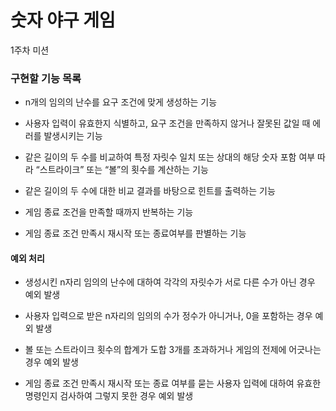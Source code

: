 # 숫자 야구 게임
1주차 미션  
### 구현할 기능 목록

+ n개의 임의의 난수를 요구 조건에 맞게 생성하는 기능

+ 사용자 입력이 유효한지 식별하고, 요구 조건을 만족하지 않거나 잘못된 값일 때 에러를 발생시키는 기능

+ 같은 길이의 두 수를 비교하여 특정 자릿수 일치 또는 상대의 해당 숫자 포함 여부 따라 “스트라이크” 또는 “볼”의 횟수를 계산하는 기능

+ 같은 길이의 두 수에 대한 비교 결과를 바탕으로 힌트를 출력하는 기능

+ 게임 종료 조건을 만족할 때까지 반복하는 기능

+ 게임 종료 조건 만족시 재시작 또는 종료여부를 판별하는 기능

#### 예외 처리

+ 생성시킨 n자리 임의의 난수에 대하여 각각의 자릿수가 서로 다른 수가 아닌 경우 예외 발생

+ 사용자 입력으로 받은 n자리의 임의의 수가 정수가 아니거나, 0을 포함하는 경우 예외 발생

+ 볼 또는 스트라이크 횟수의 합계가 도합 3개를 초과하거나 게임의 전제에 어긋나는 경우 예외 발생

+ 게임 종료 조건 만족시 재시작 또는 종료 여부를 묻는 사용자 입력에 대하여 유효한 명령인지 검사하여 그렇지 못한 경우 예외 발생